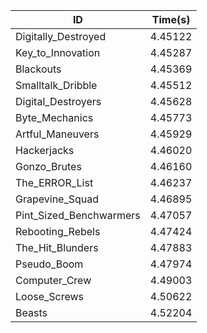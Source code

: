 |ID|Time(s)|
|-|-|
|Digitally_Destroyed|4.45122|
|Key_to_Innovation|4.45287|
|Blackouts|4.45369|
|Smalltalk_Dribble|4.45512|
|Digital_Destroyers|4.45628|
|Byte_Mechanics|4.45773|
|Artful_Maneuvers|4.45929|
|Hackerjacks|4.46020|
|Gonzo_Brutes|4.46160|
|The_ERROR_List|4.46237|
|Grapevine_Squad|4.46895|
|Pint_Sized_Benchwarmers|4.47057|
|Rebooting_Rebels|4.47424|
|The_Hit_Blunders|4.47883|
|Pseudo_Boom|4.47974|
|Computer_Crew|4.49003|
|Loose_Screws|4.50622|
|Beasts|4.52204|
